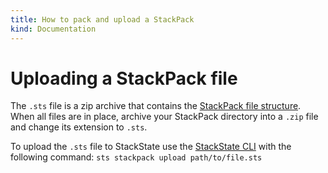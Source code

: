 ```yaml
---
title: How to pack and upload a StackPack
kind: Documentation
---
```


# Uploading a StackPack file

The `.sts` file is a zip archive that contains the [StackPack file structure](/develop/developer-guides/stackpack/prepare_package.md). When all files are in place, archive your StackPack directory into a `.zip` file and change its extension to `.sts`.

To upload the `.sts` file to StackState use the [StackState CLI](/setup/installation/cli-install.md) with the following command: `sts stackpack upload path/to/file.sts`

